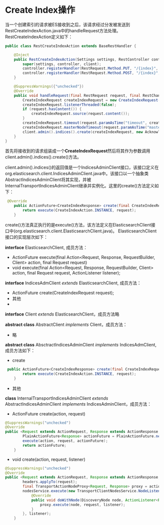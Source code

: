 # Create Index操作

当一个创建索引的请求被ES接收到之后，该请求经过分发被发送到RestCreateIndexAction.java中的handleRequest方法处理。
RestCreateIndexAction定义如下：  
```java
public class RestCreateIndexAction extends BaseRestHandler {

    @Inject
    public RestCreateIndexAction(Settings settings, RestController controller, Client client) {
        super(settings, controller, client);
        controller.registerHandler(RestRequest.Method.PUT, "/{index}", this);
        controller.registerHandler(RestRequest.Method.POST, "/{index}", this);
    }

    @SuppressWarnings({"unchecked"})
    @Override
    public void handleRequest(final RestRequest request, final RestChannel channel, final Client client) {
        CreateIndexRequest createIndexRequest = new CreateIndexRequest(request.param("index"));
        createIndexRequest.listenerThreaded(false);
        if (request.hasContent()) {
            createIndexRequest.source(request.content());
        }
        createIndexRequest.timeout(request.paramAsTime("timeout", createIndexRequest.timeout()));
        createIndexRequest.masterNodeTimeout(request.paramAsTime("master_timeout", createIndexRequest.masterNodeTimeout()));
        client.admin().indices().create(createIndexRequest, new AcknowledgedRestListener<CreateIndexResponse>(channel));
    }
}
```  
首先将接收到的请求组装成一个**CreateIndexRequest**然后将其作为参数调用client.admin().indices().create()方法。

client.admin().indices()的返回值是一个IndicesAdminClient接口，该接口定义在org.elasticsearch.client.IndicesAdminClient.java中。该接口以一个抽象类AbstractIndicesAdminClient将其实现，并被InternalTransportIndicesAdminClient继承并实例化。这里的create()方法定义如下：  
```java
 @Override
    public ActionFuture<CreateIndexResponse> create(final CreateIndexRequest request) {
        return execute(CreateIndexAction.INSTANCE, request);
    }
```
create()方法真正执行的是execute()方法，该方法定义在ElasticsearchClient接口中(org.elasticsearch.client.ElasticsearchClient.java)。  ElasticsearchClient接口的实现层次如下： 

**interface**  ElasticsearchClient, 成员方法：  
* ActionFuture<Response> execute(final Action<Request, Response, RequestBuilder, Client> action, final Request request)  
* void execute(final Action<Request, Response, RequestBuilder, Client> action, final Request request, ActionListener<Response> listener);  

**interface** IndicesAdmClient *extends* ElasticsearchClient, 成员方法：  
* ActionFuture<CreateIndexResponse> create(CreateIndexRequest request);  
* 其他  
* 
**interface** Client *extends* ElasticsearchClient，成员方法略  

**abstract class** AbstractClient *implements* Client，成员方法：  
* 略  

**abstract class** AbsctractIndicesAdminClient *implements* IndicesAdmClient, 成员方法如下：  
* create  
```java
 public ActionFuture<CreateIndexResponse> create(final CreateIndexRequest request) {
        return execute(CreateIndexAction.INSTANCE, request);
    }
```
* 其他  

**class** InternalTransportIndicesAdminClient *extends* AbstractIndicesAdminClient *implements* IndicesAdminClient，成员方法：  
* ActionFuture create(action, request)  
```java
@SuppressWarnings("unchecked")
@Override
public <Request extends ActionRequest, Response extends ActionResponse, RequestBuilder extends ActionRequestBuilder<Request, Response, RequestBuilder, IndicesAdminClient>> ActionFuture<Response> execute(final Action<Request, Response, RequestBuilder, IndicesAdminClient> action, final Request request) {
        PlainActionFuture<Response> actionFuture = PlainActionFuture.newFuture();
        execute(action, request, actionFuture);
        return actionFuture;
    }
```
* void create(action, request, listener)  
```java
@SuppressWarnings("unchecked")
@Override
public <Request extends ActionRequest, Response extends ActionResponse, RequestBuilder extends ActionRequestBuilder<Request, Response, RequestBuilder, IndicesAdminClient>> void execute(final Action<Request, Response, RequestBuilder, IndicesAdminClient> action, final Request request, ActionListener<Response> listener) {
        headers.applyTo(request);
        final TransportActionNodeProxy<Request, Response> proxy = actions.get(action);
        nodesService.execute(new TransportClientNodesService.NodeListenerCallback<Response>() {
            @Override
            public void doWithNode(DiscoveryNode node, ActionListener<Response> listener) {
                proxy.execute(node, request, listener);
            }
        }, listener);
    }
```


